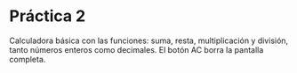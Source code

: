 # Práctica 2
Calculadora básica con las funciones: suma, resta, multiplicación y división, tanto números enteros como decimales. El botón AC borra la pantalla completa. 
